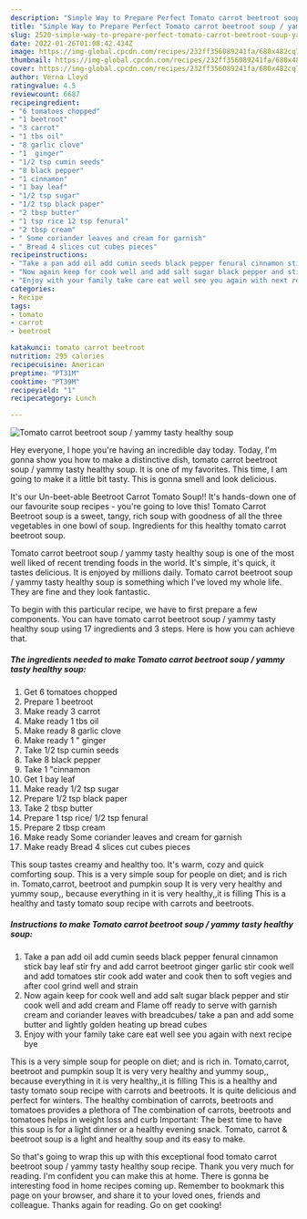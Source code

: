 ```yaml
---
description: "Simple Way to Prepare Perfect Tomato carrot beetroot soup / yammy tasty healthy soup"
title: "Simple Way to Prepare Perfect Tomato carrot beetroot soup / yammy tasty healthy soup"
slug: 2520-simple-way-to-prepare-perfect-tomato-carrot-beetroot-soup-yammy-tasty-healthy-soup
date: 2022-01-26T01:08:42.434Z
image: https://img-global.cpcdn.com/recipes/232ff356089241fa/680x482cq70/tomato-carrot-beetroot-soup-yammy-tasty-healthy-soup-recipe-main-photo.jpg
thumbnail: https://img-global.cpcdn.com/recipes/232ff356089241fa/680x482cq70/tomato-carrot-beetroot-soup-yammy-tasty-healthy-soup-recipe-main-photo.jpg
cover: https://img-global.cpcdn.com/recipes/232ff356089241fa/680x482cq70/tomato-carrot-beetroot-soup-yammy-tasty-healthy-soup-recipe-main-photo.jpg
author: Verna Lloyd
ratingvalue: 4.5
reviewcount: 6687
recipeingredient:
- "6 tomatoes chopped"
- "1 beetroot"
- "3 carrot"
- "1 tbs oil"
- "8 garlic clove"
- "1  ginger"
- "1/2 tsp cumin seeds"
- "8 black pepper"
- "1 cinnamon"
- "1 bay leaf"
- "1/2 tsp sugar"
- "1/2 tsp black paper"
- "2 tbsp butter"
- "1 tsp rice 12 tsp fenural"
- "2 tbsp cream"
- " Some coriander leaves and cream for garnish"
- " Bread 4 slices cut cubes pieces"
recipeinstructions:
- "Take a pan add oil add cumin seeds black pepper fenural cinnamon stick bay leaf stir fry and add carrot beetroot ginger garlic stir cook well and add tomatoes stir cook add water and cook then to soft vegies and after cool grind well and strain"
- "Now again keep for cook well and add salt sugar black pepper and stir cook well and add cream and Flame off ready to serve with garnish cream and coriander leaves with breadcubes/ take a pan and add some butter and lightly golden heating up bread cubes"
- "Enjoy with your family take care eat well see you again with next recipe bye"
categories:
- Recipe
tags:
- tomato
- carrot
- beetroot

katakunci: tomato carrot beetroot 
nutrition: 295 calories
recipecuisine: American
preptime: "PT31M"
cooktime: "PT39M"
recipeyield: "1"
recipecategory: Lunch

---
```



![Tomato carrot beetroot soup / yammy tasty healthy soup](https://img-global.cpcdn.com/recipes/232ff356089241fa/680x482cq70/tomato-carrot-beetroot-soup-yammy-tasty-healthy-soup-recipe-main-photo.jpg)

Hey everyone, I hope you're having an incredible day today. Today, I'm gonna show you how to make a distinctive dish, tomato carrot beetroot soup / yammy tasty healthy soup. It is one of my favorites. This time, I am going to make it a little bit tasty. This is gonna smell and look delicious.

It&#39;s our Un-beet-able Beetroot Carrot Tomato Soup!! It&#39;s hands-down one of our favourite soup recipes - you&#39;re going to love this! Tomato Carrot Beetroot soup is a sweet, tangy, rich soup with goodness of all the three vegetables in one bowl of soup. Ingredients for this healthy tomato carrot beetroot soup.

Tomato carrot beetroot soup / yammy tasty healthy soup is one of the most well liked of recent trending foods in the world. It's simple, it's quick, it tastes delicious. It is enjoyed by millions daily. Tomato carrot beetroot soup / yammy tasty healthy soup is something which I've loved my whole life. They are fine and they look fantastic.


To begin with this particular recipe, we have to first prepare a few components. You can have tomato carrot beetroot soup / yammy tasty healthy soup using 17 ingredients and 3 steps. Here is how you can achieve that.

<!--inarticleads1-->

##### The ingredients needed to make Tomato carrot beetroot soup / yammy tasty healthy soup:

1. Get 6 tomatoes chopped
1. Prepare 1 beetroot
1. Make ready 3 carrot
1. Make ready 1 tbs oil
1. Make ready 8 garlic clove
1. Make ready 1 &#34; ginger
1. Take 1/2 tsp cumin seeds
1. Take 8 black pepper
1. Take 1 &#34;cinnamon
1. Get 1 bay leaf
1. Make ready 1/2 tsp sugar
1. Prepare 1/2 tsp black paper
1. Take 2 tbsp butter
1. Prepare 1 tsp rice/ 1/2 tsp fenural
1. Prepare 2 tbsp cream
1. Make ready  Some coriander leaves and cream for garnish
1. Make ready  Bread 4 slices cut cubes pieces


This soup tastes creamy and healthy too. It&#39;s warm, cozy and quick comforting soup. This is a very simple soup for people on diet; and is rich in. Tomato,carrot, beetroot and pumpkin soup It is very very healthy and yummy soup,, because everything in it is very healthy,,it is filling This is a healthy and tasty tomato soup recipe with carrots and beetroots. 

<!--inarticleads2-->

##### Instructions to make Tomato carrot beetroot soup / yammy tasty healthy soup:

1. Take a pan add oil add cumin seeds black pepper fenural cinnamon stick bay leaf stir fry and add carrot beetroot ginger garlic stir cook well and add tomatoes stir cook add water and cook then to soft vegies and after cool grind well and strain
1. Now again keep for cook well and add salt sugar black pepper and stir cook well and add cream and Flame off ready to serve with garnish cream and coriander leaves with breadcubes/ take a pan and add some butter and lightly golden heating up bread cubes
1. Enjoy with your family take care eat well see you again with next recipe bye


This is a very simple soup for people on diet; and is rich in. Tomato,carrot, beetroot and pumpkin soup It is very very healthy and yummy soup,, because everything in it is very healthy,,it is filling This is a healthy and tasty tomato soup recipe with carrots and beetroots. It is quite delicious and perfect for winters. The healthy combination of carrots, beetroots and tomatoes provides a plethora of The combination of carrots, beetroots and tomatoes helps in weight loss and curb Important: The best time to have this soup is for a light dinner or a healthy evening snack. Tomato, carrot &amp; beetroot soup is a light and healthy soup and its easy to make. 

So that's going to wrap this up with this exceptional food tomato carrot beetroot soup / yammy tasty healthy soup recipe. Thank you very much for reading. I'm confident you can make this at home. There is gonna be interesting food in home recipes coming up. Remember to bookmark this page on your browser, and share it to your loved ones, friends and colleague. Thanks again for reading. Go on get cooking!
